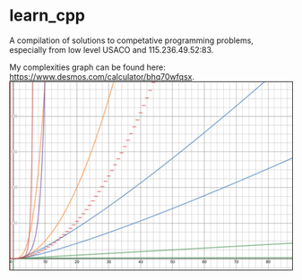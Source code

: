 # learn_cpp

A compilation of solutions to competative programming problems, especially from low level USACO and 115.236.49.52:83.

My complexities graph can be found here: <https://www.desmos.com/calculator/bhq70wfqsx>.
<img src="./notes/random_intuitions/time_complexity.png" style="border: 1px solid black;">
